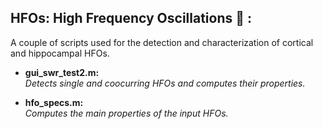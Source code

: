 ## **HFOs: High Frequency Oscillations :milky_way: :**
A couple of scripts used for the detection and characterization of cortical and hippocampal HFOs.

* **gui_swr_test2.m:**  
*Detects single and coocurring HFOs and computes their properties.* 

* **hfo_specs.m:**  
*Computes the main properties of the input HFOs.* 

